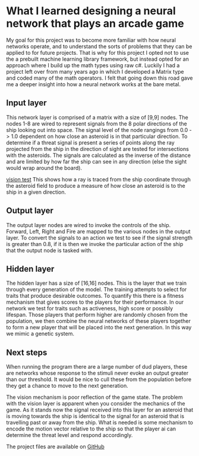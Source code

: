 # What I learned designing a neural network that plays an arcade game

My goal for this project was to become more familiar with how neural networks operate, and to understand the sorts of problems that they can be applied to for future projects. That is why for this project I opted not to use the a prebuilt machine learning library framework, but instead opted for an approach where I build up the math types using raw c#. Luckily I had a project left over from many years ago in which I developed a Matrix type and coded many of the math operators.  I felt that going down this road gave me a deeper insight into how a neural network works at the bare metal.

## Input layer

This network layer is comprised of a matrix with a size of [9,9] nodes. The nodes 1-8 are wired to represent signals from the 8 polar directions of the ship looking out into space. The signal level of the node rangings from 0.0 -> 1.0 dependent on how close an asteroid is in that particular direction. To determine if a threat signal is present a series of points along the ray projected from the ship in the direction of sight are tested for intersections with the asteroids. The signals are calculated as the inverse of the distance and are limited by how far the ship can see in any direction (else the sight would wrap around the board).

[vision test](/assets/images/2018/08/24/visiontest.png)
This shows how a ray is traced from the ship coordinate through the asteroid field to produce a measure of how close an asteroid is to the ship in a given direction.

## Output layer

The output layer nodes are wired to invoke the controls of the ship. Forward, Left, Right and Fire are mapped to the various nodes in the output layer. To convert the signals to an action we test to see if the signal strength is greater than 0.8, if it is then we invoke the particular action of the ship that the output node is tasked with.

## Hidden layer

The hidden layer has a size of [16,16] nodes. This is the layer that we train through every generation of the model. The training attempts to select for traits that produce desirable outcomes. To quantify this there is a fitness mechanism that gives scores to the players for their performance. In our network we test for traits such as activeness, high score or possibly lifespan. Those players that perform higher are randomly chosen from the population, we then combine the neural networks of these players together to form a new player that will be placed into the next generation. In this way we mimic a genetic system.

## Next steps

When running the program there are a large number of dud players, these are networks whose response to the stimuli never evoke an output greater than our threshold. It would be nice to cull these from the population before they get a chance to move to the next generation.

The vision mechanism is poor reflection of the game state. The problem with the vision layer is apparent when you consider the mechanics of the game. As it stands now the signal received into this layer for an asteroid that is moving towards the ship is identical to the signal for an asteroid that is travelling past or away from the ship. What is needed is some mechanism to encode the motion vector relative to the ship so that the player ai can determine the threat level and respond accordingly.

The project files are available on [GitHub](https://github.com/RaysceneNS/Stroids/tree/master/Stroids)
